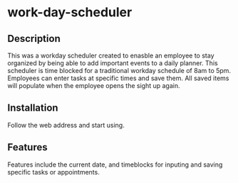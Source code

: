 # work-day-scheduler


## Description

This was a workday scheduler created to enasble an employee to stay organized by being able to add important events to a daily planner. This scheduler is time blocked for a traditional workday schedule of 8am to 5pm. Employees can enter tasks at specific times and save them. All saved items will populate when the employee opens the sight up again.

## Installation

Follow the web address and start using.


## Features

Features include the current date, and timeblocks for inputing and saving specific tasks or appointments.













